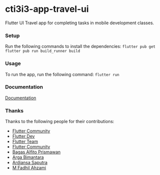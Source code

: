 # cti3i3-app-travel-ui
Flutter UI Travel app for completing tasks in mobile development classes.

### Setup
Run the following commands to install the dependencies:
```flutter pub get```
```flutter pub run build_runner build```

### Usage
To run the app, run the following command:
```flutter run```

### Documentation
[Documentation](https://docs.flutter.dev/)

### Thanks
Thanks to the following people for their contributions:
- [Flutter Community](https://flutter.dev/community)
- [Flutter Dev](https://flutter.dev/dev)
- [Flutter Team](https://flutter.dev/team)
- [Flutter Community](https://flutter.dev/community)
- [Bagas Alfito Prismawan](https://github.com/BagasMahier12a)
- [Arga Bimantara](https://github.com/argabima)
- [Ardiansa Saputra](https://github.com/ardiansa00)
- [M Fadhil Ahzami]()